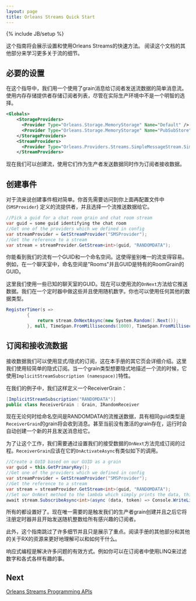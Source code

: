 ```yaml
---
layout: page
title: Orleans Streams Quick Start
---
```

{% include JB/setup %}

这个指南将会展示设置和使用Orleans Streams的快速方法。
阅读这个文档的其他部分来学习更多关于流的细节。
<!--This guide will show you a quick way to setup and use Orleans Streams.-->
<!--To learn more about the details of the streaming features, read other parts of this documentation.-->

## 必要的设置
<!--## Required Configurations-->

在这个指导中，我们用一个使用了grain消息给订阅者发送流数据的简单消息流。使用内存存储提供者存储订阅者列表，尽管在实际生产环境中不是一个明智的选择。
<!--In this guide we'll use a Simple Message based Stream which uses grain messaging to send stream data to subscribers. We will use the in-memory storage provider to store lists of subscriptions so it is not a wise choise for real production applications.-->

``` xml
<Globals>
    <StorageProviders>
      <Provider Type="Orleans.Storage.MemoryStorage" Name="Default" />
      <Provider Type="Orleans.Storage.MemoryStorage" Name="PubSubStore" />
    </StorageProviders>
    <StreamProviders>
      <Provider Type="Orleans.Providers.Streams.SimpleMessageStream.SimpleMessageStreamProvider" Name="SMSProvider"/>
    </StreamProviders>
```

现在我们可以创建流，使用它们作为生产者发送数据同时作为订阅者接收数据。
<!--Now we can create streams, send data using them as producers and also receive data as subscribers.-->

## 创建事件
<!--## Producing Events-->

<!--Producing events for streams is relatively easy. You should first get access to the stream provider which you defined in the config above (`SMSProvider`) and then choose a stream and push data to it.-->
对于流来说创建事件相对简单。你首先需要访问到你上面再配置文件中(`SMSProvider`) 定义的流提供者，并且选择一个流推送数据给它。

``` csharp
//Pick a guid for a chat room grain and chat room stream
var guid = some guid identifying the chat room
//Get one of the providers which we defined in config
var streamProvider = GetStreamProvider("SMSProvider");
//Get the reference to a stream
var stream = streamProvider.GetStream<int>(guid, "RANDOMDATA");
```

<!--As you can see our stream has a GUID and a namespace. This will make it easy to identify unique streams. For example, in a chat room namespace can "Rooms" and GUID be the owning RoomGrain's GUID.-->
你能看到我们的流有一个GUID和一个命名空间。这使得鉴别唯一的流变得容易。例如，在一个聊天室中，命名空间是"Rooms"并且GUID是特有的RoomGrain的GUID。

<!--Here we use the GUID of some known chat room. Now using the `OnNext` method of the stream we can push data to it. Let's do it inside a timer and using random numbers. You could use any other data type for the stream as well.-->
这里我们使用一些已知的聊天室的GUID。现在可以使用流的`OnNext`方法给它推送数据。我们在一个定时器中做这些并且使用随机数字。你也可以使用任何其他的数据类型。

``` csharp
RegisterTimer(s =>
        {
            return stream.OnNextAsync(new System.Random().Next());
        }, null, TimeSpan.FromMilliseconds(1000), TimeSpan.FromMilliseconds(1000));
```

## 订阅和接收流数据
<!--## Subscribing and receiving streaming data-->

<!--For receiving data we can use implicit/explicit subscriptions, which are fully described in other pages of the manual. Here we use implicit subscriptions which are easier. When a grain type wants to implicitly subscribe to a stream it uses the attribute `ImplicitStreamSubscription (namespace)]`.-->
接收数据我们可以使用显式/隐式的订阅，这在本手册的其它页会详细介绍。这里我们使用较简单的隐式订阅。当一个grain类型想要隐式地描述一个流的时候，它使用`ImplicitStreamSubscription (namespace)]`特性。

<!--For our case we'll define a ReceiverGrain like this:-->
在我们的例子中，我们这样定义一个ReceiverGrain：

``` csharp
[ImplicitStreamSubscription("RANDOMDATA")]
public class ReceiverGrain : Grain, IRandomReceiver
```

<!--Now whenever some data is pushed to the streams of namespace RANDOMDATA as we have in the timer, a grain of type `ReceiverGrain` with the same guid of the stream will receive the message. Even if no activations of the grain currently exist, the runtime will automatically create a new one and send the message to it.-->
现在无论何时给命名空间是RANDOMDATA的流推送数据，具有相同guid类型是`ReceiverGrain`的grain将会收到消息。甚至当前没有激活的grain存在，运行时会自动创建一个新的并且发送消息给它。

<!--In order for this to work however, we need to complete the subscription process by setting our `OnNext` method for receiving data. So our `ReceiverGrain` should call in its `OnActivateAsync` something like this-->
为了让这个工作，我们需要通过设置我们的接受数据的`OnNext`方法完成订阅的过程。`ReceiverGrain`应该在它的`OnActivateAsync`有类似如下的调用。

``` csharp
//Create a GUID based on our GUID as a grain
var guid = this.GetPrimaryKey();
//Get one of the providers which we defined in config
var streamProvider = GetStreamProvider("SMSProvider");
//Get the reference to a stream
var stream = streamProvider.GetStream<int>(guid, "RANDOMDATA");
//Set our OnNext method to the lambda which simply prints the data, this doesn't make new subscriptions
await stream.SubscribeAsync<int>(async (data, token) => Console.WriteLine(data));
```

<!--We are all set now. The only requirement is that something triggers our producer grain's creation and then it will registers the timer and starts sending random ints to all interested parties.-->
所有的都设置好了。现在唯一需要的是触发我们的生产者grain创建并且之后它将注册定时器并且开始发送随机整数给所有感兴趣的订阅者。

<!--Again, this guide skips lots of details and is only good for showing the big picture. Read other parts of this manual and other resources on RX to gain a good understanding on what is available and how.-->
此外，这个指南跳过了许多细节并且只是展示了重点。阅读手册的其他部分和其他的关于RX的资源来更好地理解可以和如何干什么。

<!--Reactive programming can be a very powerful approach to solve many problems. You could for example use LINQ in the subscriber to filter numbers and do all sorts of interesting stuff.-->
响应式编程是解决许多问题的有效方式。例如你可以在订阅者中使用LINQ来过滤数字和各式各样有趣的事。


## Next
[Orleans Streams Programming APIs](Streams-Programming-APIs)
